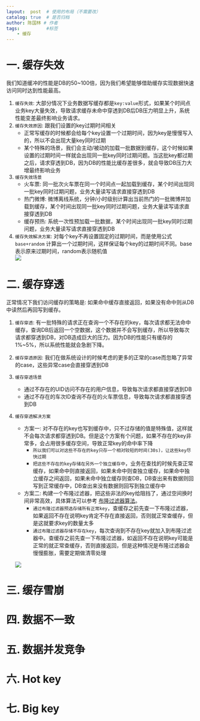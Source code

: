 ```yaml
---
layout:  post  # 使用的布局（不需要改）
catalog: true  # 是否归档
author: 陈国林 # 作者
tags:          #标签
    - 缓存
---
```


# 一. 缓存失效
我们知道缓冲的性能是DB的50~100倍，因为我们希望能够借助缓存实现数据快速访问同时达到性能最高。

1. `缓存失效`: 大部分情况下业务数据写缓存都是`key:value`形式，如果某个时间点业务key大量失效，导致请求缓存未命中穿透到DB后DB压力明显上升，系统性能变差最终影响业务请求。
2. `缓存失效原因`: 跟我们设置的key过期时间相关
   + 正常写缓存的时候都会给每个key设置一个过期时间，因为key是慢慢写入的，所以不会出现大量key同时过期
   + 某个特殊的场景，我们会主动/被动的加载一批数据到缓存，这个时候如果设置的过期时间一样就会出现同一批key同时过期问题。当这批key都过期之后，请求穿透到DB，因为DB的性能比缓存差很多，就会导致DB压力大增最终影响业务
3. `缓存失效场景`
   + 火车票: 同一批次火车票在同一个时间点一起加载到缓存，某个时间出现同一批key同时过期问题，业务大量读写请求直接穿透到DB
   + 热门微博: 微博离线系统，分钟/小时级别计算出当前热门的一批微博并加载到缓存，某个时间出现同一批key同时过期问题，业务大量读写请求直接穿透到DB
   + 缓存预热: 系统一次性预加载一批数据，某个时间出现同一批key同时过期问题，业务大量读写请求直接穿透到DB
4. `缓存失效解决方案`: 对每个key不再设置固定的过期时间，而是使用公式 `base+random` 计算出一个过期时间，这样保证每个key的过期时间不同。base表示原来过期时间，random表示随机值  
   ![](https://github.com/chenguolin/chenguolin.github.io/blob/master/data/image/cache-batch-key-miss-2.png?raw=true)

# 二. 缓存穿透
正常情况下我们访问缓存的策略是: 如果命中缓存直接返回，如果没有命中则从DB中读然后再回写到缓存。

1. `缓存穿透`: 有一批特殊的请求正在查询一个不存在的key，每次请求都无法命中缓存，查询DB后返回一个空数据，这个数据并不会写到缓存，所以导致每次请求都穿透到DB，对DB造成巨大的压力。因为DB的性能只有缓存的1%~5%，所以系统性能就会急剧下降。
2. `缓存穿透原因`: 我们在做系统设计的时候考虑的更多的正常的case而忽略了异常的case，这些异常case会直接穿透到DB
3. `缓存穿透场景`
   + 通过不存在的UID访问不存在的用户信息，导致每次请求都直接穿透到DB
   + 通过不存在的车次ID查询不存在的火车票信息，导致每次请求都直接穿透到DB
4. `缓存穿透解决方案`
   + 方案一: 对不存在的key也写到缓存中，只不过存储的值是特殊值，这样就不会每次请求都穿透到DB。但是这个方案有个问题，如果不存在的key非常多，会占用很多缓存空间，导致正常key的命中率下降
     + `所以我们可以对这些不存在的key只存一个相对较短的时间(30s)，让这些key尽快过期`
     + `把这些不存在的key存储在另外一个独立缓存中`，业务在查找的时候先查正常缓存，如果命中则直接返回，如果未命中则查独立缓存，如果命中独立缓存之间返回，如果未命中独立缓存则查DB，DB查出来有数据则回写到正常缓存中，DB查出来没有数据则回写到独立缓存中
   + 方案二: 构建一个布隆过滤器，把这些非法的key给阻挡了，通过空间换时间非常高效，具体算法可以参考 [布隆过滤器算法](https://chenguolin.github.io/2018/09/20/%E7%AE%97%E6%B3%95-3-%E5%B8%83%E9%9A%86%E8%BF%87%E6%BB%A4%E5%99%A8%E7%AE%97%E6%B3%95/)。
     + `通过布隆过滤器预选存储所有正常key`，查缓存之前先查一下布隆过滤器，如果返回不存在说明key肯定不存在直接返回，否则就正常查缓存，但是这就要求key的数量太多
     + `通过布隆过滤器存储不存在key`，每次查询到不存在key就加入到布隆过滤器中。查缓存之前先查一下布隆过滤器，如返回不存在说明key可能是正常的就正常查缓存，否则直接返回，但是这种情况是布隆过滤器会慢慢膨胀，需要定期做清零处理
    
   ![](https://github.com/chenguolin/chenguolin.github.io/blob/master/data/image/cache-batch-key-miss-3.png?raw=true)


# 三. 缓存雪崩

# 四. 数据不一致

# 五. 数据并发竞争

# 六. Hot key

# 七. Big key
